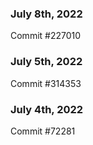### July 8th, 2022

Commit #227010

### July 5th, 2022

Commit #314353


### July 4th, 2022

Commit #72281
